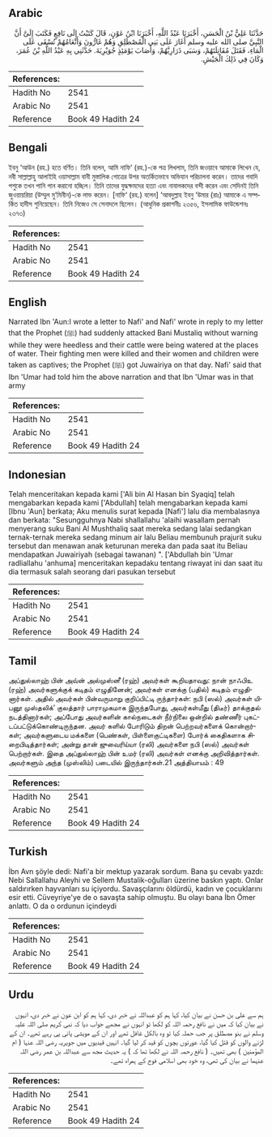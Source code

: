 ## Arabic


<div dir="rtl" lang="ar" style={{fontSize:'larger',backgroundColor:'#f8f9fa',padding:20}}>
حَدَّثَنَا عَلِيُّ بْنُ الْحَسَنِ، أَخْبَرَنَا عَبْدُ اللَّهِ، أَخْبَرَنَا ابْنُ عَوْنٍ، قَالَ كَتَبْتُ إِلَى نَافِعٍ فَكَتَبَ إِلَىَّ أَنَّ النَّبِيَّ صلى الله عليه وسلم أَغَارَ عَلَى بَنِي الْمُصْطَلِقِ وَهُمْ غَارُّونَ وَأَنْعَامُهُمْ تُسْقَى عَلَى الْمَاءِ، فَقَتَلَ مُقَاتِلَتَهُمْ، وَسَبَى ذَرَارِيَّهُمْ، وَأَصَابَ يَوْمَئِذٍ جُوَيْرِيَةَ‏.‏ حَدَّثَنِي بِهِ عَبْدُ اللَّهِ بْنُ عُمَرَ، وَكَانَ فِي ذَلِكَ الْجَيْشِ‏.‏
</div>
<div style={{backgroundColor:'#f8f9fa',padding:20, marginBottom: 10}}><table> <thead> <tr> <th>References:</th> <th></th> </tr> </thead> <tbody><tr><td>Hadith No</td><td>2541</td></tr><tr><td>Arabic No</td><td>2541</td></tr><tr><td>Reference</td><td>Book 49 Hadith 24</td></tr></tbody></table></div>

## Bengali


<div dir="ltr" lang="bn" style={{fontSize:'larger',backgroundColor:'#f8f9fa',padding:20}}>
ইবনু ‘আউন (রহ.) হতে বর্ণিত। তিনি বলেন, আমি নাফি‘ (রহ.)-কে পত্র লিখলাম, তিনি জওয়াবে আমাকে লিখেন যে, নবী সাল্লাল্লাহু আলাইহি ওয়াসাল্লাম বানী মুস্তালিক গোত্রের উপর অতর্কিতভাবে অভিযান পরিচালনা করেন। তাদের গবাদি পশুকে তখন পানি পান করানো হচ্ছিল। তিনি তাদের যুদ্ধক্ষমদের হত্যা এবং নাবালকদের বন্দী করেন এবং সেদিনই তিনি জুওয়ায়রিয়া (উম্মুল মু’মিনীন)-কে লাভ করেন। [নাফি‘ (রহ.) বলেন] ‘আবদুল্লাহ ইবনু ‘উমার (রাঃ) আমাকে এ সম্পর্কিত হাদীস শুনিয়েছেন। তিনি নিজেও সে সেনাদলে ছিলেন। (আধুনিক প্রকাশনীঃ ২৩৫৬, ইসলামিক ফাউন্ডেশনঃ ২৩৭৩)
</div>
<div style={{backgroundColor:'#f8f9fa',padding:20, marginBottom: 10}}><table> <thead> <tr> <th>References:</th> <th></th> </tr> </thead> <tbody><tr><td>Hadith No</td><td>2541</td></tr><tr><td>Arabic No</td><td>2541</td></tr><tr><td>Reference</td><td>Book 49 Hadith 24</td></tr></tbody></table></div>

## English


<div dir="ltr" lang="en" style={{fontSize:'larger',backgroundColor:'#f8f9fa',padding:20}}>
Narrated Ibn 'Aun:I wrote a letter to Nafi' and Nafi' wrote in reply to my letter that the Prophet (ﷺ) had suddenly attacked Bani Mustaliq without warning while they were heedless and their cattle were being watered at the places of water. Their fighting men were killed and their women and children were taken as captives; the Prophet (ﷺ) got Juwairiya on that day. Nafi' said that Ibn 'Umar had told him the above narration and that Ibn 'Umar was in that army
</div>
<div style={{backgroundColor:'#f8f9fa',padding:20, marginBottom: 10}}><table> <thead> <tr> <th>References:</th> <th></th> </tr> </thead> <tbody><tr><td>Hadith No</td><td>2541</td></tr><tr><td>Arabic No</td><td>2541</td></tr><tr><td>Reference</td><td>Book 49 Hadith 24</td></tr></tbody></table></div>

## Indonesian


<div dir="ltr" lang="id" style={{fontSize:'larger',backgroundColor:'#f8f9fa',padding:20}}>
Telah menceritakan kepada kami ['Ali bin Al Hasan bin Syaqiq] telah mengabarkan kepada kami ['Abdullah] telah mengabarkan kepada kami [Ibnu 'Aun] berkata; Aku menulis surat kepada [Nafi'] lalu dia membalasnya dan berkata: "Sesungguhnya Nabi shallallahu 'alaihi wasallam pernah menyerang suku Bani Al Mushthaliq saat mereka sedang lalai sedangkan ternak-ternak mereka sedang minum air lalu Beliau membunuh prajurit suku tersebut dan menawan anak keturunan mereka dan pada saat itu Beliau mendapatkan Juwairiyah (sebagai tawanan) ". ['Abdullah bin 'Umar radliallahu 'anhuma] menceritakan kepadaku tentang riwayat ini dan saat itu dia termasuk salah seorang dari pasukan tersebut
</div>
<div style={{backgroundColor:'#f8f9fa',padding:20, marginBottom: 10}}><table> <thead> <tr> <th>References:</th> <th></th> </tr> </thead> <tbody><tr><td>Hadith No</td><td>2541</td></tr><tr><td>Arabic No</td><td>2541</td></tr><tr><td>Reference</td><td>Book 49 Hadith 24</td></tr></tbody></table></div>

## Tamil


<div dir="ltr" lang="ta" style={{fontSize:'larger',backgroundColor:'#f8f9fa',padding:20}}>
அப்துல்லாஹ் பின் அவ்ன் அல்முஸ்னீ (ரஹ்) அவர்கள் கூறியதாவது: நான் நாஃபிஉ (ரஹ்) அவர்களுக்குக் கடிதம் எழுதினேன்; அவர்கள் எனக்கு (பதில்) கடிதம் எழுதினார்கள். அதில் அவர்கள் பின்வருமாறு குறிப்பிட்டி ருந்தார்கள்: நபி (ஸல்) அவர்கள் யிபனூ முஸ்தலிக்’ குலத்தார் பாராமுகமாக இருந்தபோது, அவர்கள்மீது (திடீர்) தாக்குதல் நடத்தினார்கள்; அப்போது அவர்களின் கால்நடைகள் நீர்நிலை ஒன்றில் தண்ணீர் புகட்டப்பட்டுக்கொண்டிருந்தன. அவர் களில் போரிடும் திறன் பெற்றவர்களைக் கொன்றார்கள்; அவர்களுடைய மக்களை (பெண்கள், பிள்ளைகுட்டிகளை) போர்க் கைதிகளாக சிறைபிடித்தார்கள்; அன்று தான் ஜுவைரிய்யா (ரலி) அவர்களை நபி (ஸல்) அவர்கள் பெற்றார்கள். இதை அப்துல்லாஹ் பின் உமர் (ரலி) அவர்கள் எனக்கு அறிவித்தார்கள். அவர்களும் அந்த (முஸ்லிம்) படையில் இருந்தார்கள்.21 அத்தியாயம் : 49
</div>
<div style={{backgroundColor:'#f8f9fa',padding:20, marginBottom: 10}}><table> <thead> <tr> <th>References:</th> <th></th> </tr> </thead> <tbody><tr><td>Hadith No</td><td>2541</td></tr><tr><td>Arabic No</td><td>2541</td></tr><tr><td>Reference</td><td>Book 49 Hadith 24</td></tr></tbody></table></div>

## Turkish


<div dir="ltr" lang="tr" style={{fontSize:'larger',backgroundColor:'#f8f9fa',padding:20}}>
İbn Avn şöyle dedi: Nafi'a bir mektup yazarak sordum. Bana şu cevabı yazdı: Nebi Sallallahu Aleyhi ve Sellem Mustalik-oğulları üzerine baskın yaptı. Onlar saldırırken hayvanları su içiyordu. Savaşçılarını öldürdü, kadın ve çocuklarını esir etti. Cüveyriye'ye de o savaşta sahip olmuştu. Bu olayı bana İbn Ömer anlattı. O da o ordunun içindeydi
</div>
<div style={{backgroundColor:'#f8f9fa',padding:20, marginBottom: 10}}><table> <thead> <tr> <th>References:</th> <th></th> </tr> </thead> <tbody><tr><td>Hadith No</td><td>2541</td></tr><tr><td>Arabic No</td><td>2541</td></tr><tr><td>Reference</td><td>Book 49 Hadith 24</td></tr></tbody></table></div>

## Urdu


<div dir="rtl" lang="ur" style={{fontSize:'larger',backgroundColor:'#f8f9fa',padding:20}}>
ہم سے علی بن حسن نے بیان کیا، کہا ہم کو عبداللہ نے خبر دی، کہا ہم کو ابن عون نے خبر دی، انہوں نے بیان کیا کہ میں نے نافع رحمہ اللہ کو لکھا تو انہوں نے مجھے جواب دیا کہ نبی کریم صلی اللہ علیہ وسلم نے بنو مصطلق پر جب حملہ کیا تو وہ بالکل غافل تھے اور ان کے مویشی پانی پی رہے تھے۔ ان کے لڑنے والوں کو قتل کیا گیا، عورتوں بچوں کو قید کر لیا گیا۔ انہیں قیدیوں میں جویریہ رضی اللہ عنہا ( ام المؤمنین ) بھی تھیں۔ ( نافع رحمہ اللہ نے لکھا تھا کہ ) یہ حدیث مجھ سے عبداللہ بن عمر رضی اللہ عنہما نے بیان کی تھی، وہ خود بھی اسلامی فوج کے ہمراہ تھے۔
</div>
<div style={{backgroundColor:'#f8f9fa',padding:20, marginBottom: 10}}><table> <thead> <tr> <th>References:</th> <th></th> </tr> </thead> <tbody><tr><td>Hadith No</td><td>2541</td></tr><tr><td>Arabic No</td><td>2541</td></tr><tr><td>Reference</td><td>Book 49 Hadith 24</td></tr></tbody></table></div>